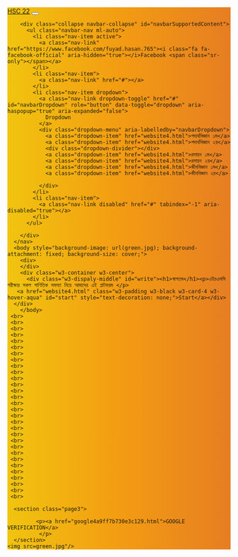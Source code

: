 
<html lang="en">
<head>
    <meta charset="UTF-8">
    <meta name="viewport" content="width=device-width, initial-scale=1.0">
    <title>Document</title>
    <link rel="stylesheet" href="style.css">
    <link rel="stylesheet" href="https://maxcdn.bootstrapcdn.com/bootstrap/4.4.1/css/bootstrap.min.css">
  <script src="https://ajax.googleapis.com/ajax/libs/jquery/3.4.1/jquery.min.js"></script>
  <script src="https://cdnjs.cloudflare.com/ajax/libs/popper.js/1.16.0/umd/popper.min.js"></script>
  <script src="https://maxcdn.bootstrapcdn.com/bootstrap/4.4.1/js/bootstrap.min.js"></script>
  <link rel="stylesheet" href="https://cdnjs.cloudflare.com/ajax/libs/font-awesome/4.7.0/css/font-awesome.min.css">
  <link rel="stylesheet" href="https://www.w3schools.com/w3css/4/w3.css">
</head>
<body>
    <nav class="navbar navbar-expand-lg navbar-light bg-light" style="background-image: linear-gradient( to right, #f1c40f,#f39c12,#e67e22);">
        <a class="navbar-brand" href="#">HSC 22</a>
        <button class="navbar-toggler" type="button" data-toggle="collapse" data-target="#navbarSupportedContent" 
        aria-controls="navbarSupportedContent" aria-expanded="false" aria-label="Toggle navigation">
          <span class="navbar-toggler-icon"></span>
        </button>
      
        <div class="collapse navbar-collapse" id="navbarSupportedContent">
          <ul class="navbar-nav ml-auto">
            <li class="nav-item active">
              <a class="nav-link" href="https://www.facebook.com/fuyad.hasan.765"><i class="fa fa-facebook-official" aria-hidden="true"></i>Facebook <span class="sr-only"></span></a>
            </li>
            <li class="nav-item">
              <a class="nav-link" href="#"></a>
            </li>
            <li class="nav-item dropdown">
              <a class="nav-link dropdown-toggle" href="#" id="navbarDropdown" role="button" data-toggle="dropdown" aria-haspopup="true" aria-expanded="false">
                Dropdown
              </a>
              <div class="dropdown-menu" aria-labelledby="navbarDropdown">
                <a class="dropdown-item" href="website4.html">পদার্থবিজ্ঞান ১ম</a>
                <a class="dropdown-item" href="website4.html">পদার্থবিজ্ঞান ২য়</a>
                <div class="dropdown-divider"></div>
                <a class="dropdown-item" href="website4.html">রসায়ন ১ম</a>
                <a class="dropdown-item" href="website4.html">রসায়ন ২য়</a>
                <a class="dropdown-item" href="website4.html">জীববিজ্ঞান ১ম</a>
                <a class="dropdown-item" href="website4.html">জীববিজ্ঞান ২য়</a>

              </div>
            </li>
            <li class="nav-item">
              <a class="nav-link disabled" href="#" tabindex="-1" aria-disabled="true"></a>
            </li>
          </ul>
          
        </div>
      </nav>
      <body style="background-image: url(green.jpg); background-attachment: fixed; background-size: cover;">
        <div>
        </div>
        <div class="w3-container w3-center">
          <div class="w3-dispaly-middle" id="write"><h1>স্বাগতম</h1><p>এইচএসসি পরীক্ষার সকল গাণিতিক সমস্যা নিয়ে আমাদের এই প্লাটফরম </p>
       <a href="website4.html" class="w3-padding w3-black w3-card-4 w3-hover-aqua" id="start" style="text-decoration: none;">Start</a></div>
      </div>
        </body>
     <br>
     <br>
     <br>
     <br>
     <br>
     <br>
     <br>
     <br>
     <br>
     <br>
     <br>
     <br>
     <br>
     <br>
     <br>
     <br>
     <br>
     <br>
     <br>
     <br>
     <br>
     <br>
     <br>
     <br>
     <br>
     <br>
     <br>
     <br>
     <br>
     <br>

      <section class="page3">
        
             <p><a href="google4a9ff7b730e3c129.html">GOOGLE VERIFICATION</a>
              </p>
      </section>
    <img src=green.jpg"/>
</body>
<style>
  h3{
    background-color: azure;
  }
     #start{
    padding:20px;
    font-family: Arial, Helvetica, sans-serif;
    font-size: 40px;
  }
  #write{
    font-size: large;
  }
    
</style>
    
</html>

